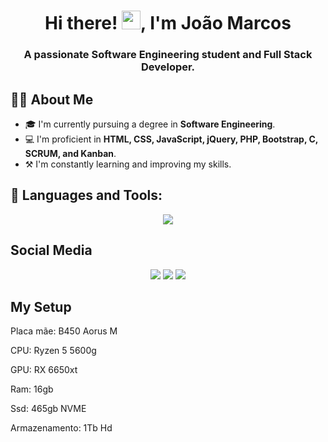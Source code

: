 <h1 align="center">Hi there! <img src="https://raw.githubusercontent.com/MartinHeinz/MartinHeinz/master/wave.gif" width="30px">, I'm João Marcos</h1>
<h3 align="center">A passionate Software Engineering student and Full Stack Developer.</h3>

## 🙋‍♂️ About Me

- 🎓 I'm currently pursuing a degree in **Software Engineering**.
- 💻 I'm proficient in **HTML, CSS, JavaScript, jQuery, PHP, Bootstrap, C, SCRUM, and Kanban**.
- ⚒️ I'm constantly learning and improving my skills.

## 🚀 Languages and Tools:

<p align="center">
  <a href="https://skillicons.dev">
    <img src="https://skillicons.dev/icons?i=html,css,js,bootstrap,jquery,linux,php,sass,ubuntu,mysql,c,cpp,git" />
  </a>
</p>
  
  ## Social Media
  
  <div align="center"> 
  <a href="https://instagram.com/jjoaomm" target="_blank"><img src="https://img.shields.io/badge/-Instagram-%23E4405F?style=for-the-badge&logo=instagram&logoColor=white" target="_blank"></a>
  <a href = "mailto:joaomarcos.aquino@hotmail.com"><img src="https://img.shields.io/badge/Microsoft_Outlook-0078D4?style=for-the-badge&logo=microsoft-outlook&logoColor=white" target="_blank"></a>
  <a href="https://www.linkedin.com/in/jjoaom/" target="_blank"><img src="https://img.shields.io/badge/-LinkedIn-%230077B5?style=for-the-badge&logo=linkedin&logoColor=white" target="_blank"></a> 
  </div>
  
  
  ## My Setup
  
  <p>Placa mãe: B450 Aorus M</p>
  <p>CPU: Ryzen 5 5600g</p>
  <p>GPU: RX 6650xt</p>
  <p>Ram: 16gb</p>
  <p>Ssd: 465gb NVME</p>
  <p>Armazenamento: 1Tb Hd</p>
  
